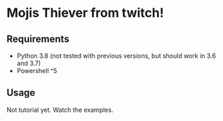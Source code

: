 # Mojis Thiever from twitch!

## Requirements
* Python 3.8 (not tested with previous versions, but should work in 3.6 and 3.7)
* Powershell ^5

## Usage

Not tutorial yet. Watch the examples.
